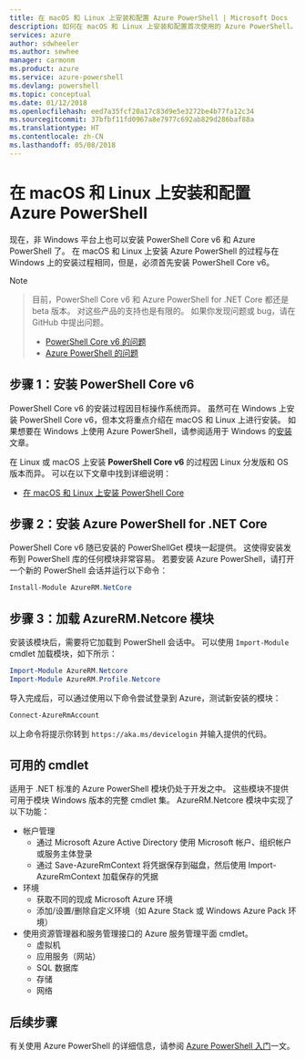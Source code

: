 ```yaml
---
title: 在 macOS 和 Linux 上安装和配置 Azure PowerShell | Microsoft Docs
description: 如何在 macOS 和 Linux 上安装和配置首次使用的 Azure PowerShell。
services: azure
author: sdwheeler
ms.author: sewhee
manager: carmonm
ms.product: azure
ms.service: azure-powershell
ms.devlang: powershell
ms.topic: conceptual
ms.date: 01/12/2018
ms.openlocfilehash: eed7a35fcf20a17c83d9e5e3272be4b77fa12c34
ms.sourcegitcommit: 37bfbf11fd0967a8e7977c692ab829d286baf88a
ms.translationtype: HT
ms.contentlocale: zh-CN
ms.lasthandoff: 05/08/2018
---
```

# <a name="install-and-configure-azure-powershell-on-macos-and-linux"></a>在 macOS 和 Linux 上安装和配置 Azure PowerShell

现在，非 Windows 平台上也可以安装 PowerShell Core v6 和 Azure PowerShell 了。
在 macOS 和 Linux 上安装 Azure PowerShell 的过程与在 Windows 上的安装过程相同，但是，必须首先安装 PowerShell Core v6。

> [!NOTE]

> 目前，PowerShell Core v6 和 Azure PowerShell for .NET Core 都还是 beta 版本。
> 对这些产品的支持也是有限的。 如果你发现问题或 bug，请在 GitHub 中提出问题。
>
> * [PowerShell Core v6 的问题](https://github.com/PowerShell/PowerShell/issues)
> * [Azure PowerShell 的问题](https://github.com/azure/azure-docs-powershell/issues)

## <a name="step-1-install-powershell-core-v6"></a>步骤 1：安装 PowerShell Core v6

PowerShell Core v6 的安装过程因目标操作系统而异。
虽然可在 Windows 上安装 PowerShell Core v6，但本文将重点介绍在 macOS 和 Linux 上进行安装。 如果想要在 Windows 上使用 Azure PowerShell，请参阅适用于 Windows 的[安装](./install-azurerm-ps.md)文章。

在 Linux 或 macOS 上安装 **PowerShell Core v6** 的过程因 Linux 分发版和 OS 版本而异。
可以在以下文章中找到详细说明：

- [在 macOS 和 Linux 上安装 PowerShell Core](/powershell/scripting/setup/installing-powershell-core-on-macos-and-linux)

## <a name="step-2-install-azure-powershell-for-net-core"></a>步骤 2：安装 Azure PowerShell for .NET Core

PowerShell Core v6 随已安装的 PowerShellGet 模块一起提供。 这使得安装发布到 PowerShell 库的任何模块非常容易。 若要安装 Azure PowerShell，请打开一个新的 PowerShell 会话并运行以下命令：

```powershell
Install-Module AzureRM.NetCore
```

## <a name="step-3-load-the-azurermnetcore-module"></a>步骤 3：加载 AzureRM.Netcore 模块

安装该模块后，需要将它加载到 PowerShell 会话中。 可以使用 `Import-Module` cmdlet 加载模块，如下所示：

```powershell
Import-Module AzureRM.Netcore
Import-Module AzureRM.Profile.Netcore
```

导入完成后，可以通过使用以下命令尝试登录到 Azure，测试新安装的模块：

```powershell
Connect-AzureRmAccount
```

以上命令将提示你转到 `https://aka.ms/devicelogin` 并输入提供的代码。

## <a name="available-cmdlets"></a>可用的 cmdlet

适用于 .NET 标准的 Azure PowerShell 模块仍处于开发之中。 这些模块不提供可用于模块 Windows 版本的完整 cmdlet 集。 AzureRM.Netcore 模块中实现了以下功能：

* 帐户管理
  - 通过 Microsoft Azure Active Directory 使用 Microsoft 帐户、组织帐户或服务主体登录
  - 通过 Save-AzureRmContext 将凭据保存到磁盘，然后使用 Import-AzureRmContext 加载保存的凭据
* 环境
  - 获取不同的现成 Microsoft Azure 环境
  - 添加/设置/删除自定义环境（如 Azure Stack 或 Windows Azure Pack 环境）
* 使用资源管理器和服务管理接口的 Azure 服务管理平面 cmdlet。
  - 虚拟机
  - 应用服务（网站）
  - SQL 数据库
  - 存储
  - 网络

## <a name="next-steps"></a>后续步骤

有关使用 Azure PowerShell 的详细信息，请参阅 [Azure PowerShell 入门](get-started-azureps.md)一文。
